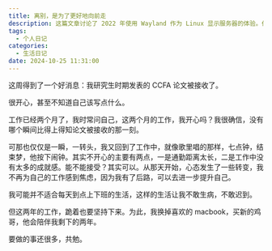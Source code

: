 ```yaml
---
title: 离别，是为了更好地向前走
description: 这篇文章讨论了 2022 年使用 Wayland 作为 Linux 显示服务器的体验。作者提到了一些不适合使用 Linux 和 Wayland 的场景，如依赖特定软件的用户。文章还提供了 NVIDIA 显卡的 Wayland 配置指南，讨论了 Wayland 的优缺点，包括动画效果、软件兼容性问题、远程功能差等。作者分享了解决字体大小、输入法和多屏显示问题的方法，并提供了一些特定应用（如 Steam、腾讯会议）在 Wayland 环境下的解决方案。总的来说，文章提供了一个关于在 Linux 上使用 Wayland 的实用指南，包括一些常见问题的解决方法。
tags:
  - 个人日记
categories:
  - 生活日记
date: 2024-10-25 11:31:00
---
```


这周得到了一个好消息：我研究生时期发表的 CCFA 论文被接收了。

很开心，甚至不知道自己该写点什么。

工作已经两个月了，我时常问自己，这两个月的工作，我开心吗？我很确信，没有哪个瞬间比得上得知论文被接收的那一刻。

可那也仅仅是一瞬，一转头，我又回到了工作中，就像歌里唱的那样，七点钟，结束梦，他按下闹钟。其实不开心的主要有两点，一是通勤距离太长，二是工作中没有太多的成就感。能不能接受？其实可以。从那天开始，心态发生了一些转变，我不再为自己的工作感到焦虑，因为我有了后路，可以去进一步提升自己。

我可能并不适合每天到点上下班的生活，这样的生活让我不敢生病，不敢迟到。

但这两年的工作，跪着也要坚持下来。为此，我换掉喜欢的 macbook，买新的鸡哥，他会陪伴我剩下的两年。

要做的事还很多，共勉。